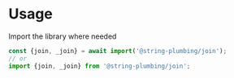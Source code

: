 # Usage

Import the library where needed
```js
const {join, _join} = await import('@string-plumbing/join');
// or
import {join, _join} from '@string-plumbing/join';
```
